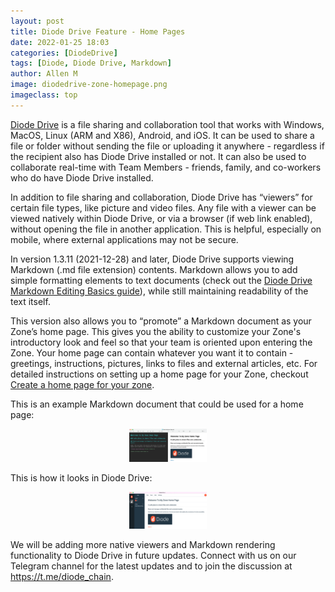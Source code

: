 ```yaml
---
layout: post
title: Diode Drive Feature - Home Pages
date: 2022-01-25 18:03
categories: [DiodeDrive]
tags: [Diode, Diode Drive, Markdown]
author: Allen M
image: diodedrive-zone-homepage.png
imageclass: top
---
```

[Diode Drive](products/d-drive) is a file sharing and collaboration tool that works with Windows, MacOS, Linux (ARM and X86), Android, and iOS.  It can be used to share a file or folder without sending the file or uploading it anywhere - regardless if the recipient also has Diode Drive installed or not.  It can also be used to collaborate real-time with Team Members - friends, family, and co-workers who do have Diode Drive installed.

In addition to file sharing and collaboration, Diode Drive has “viewers” for certain file types, like picture and video files.  Any file with a viewer can be viewed natively within Diode Drive, or via a browser (if web link enabled), without opening the file in another application.  This is helpful, especially on mobile, where external applications may not be secure.

In version 1.3.11 (2021-12-28) and later, Diode Drive supports viewing Markdown (.md file extension) contents.  Markdown allows you to add simple formatting elements to text documents (check out the <a href="https://support.diode.io/article/9i98bmdwia">Diode Drive Markdown Editing Basics guide</a>), while still maintaining readability of the text itself. 

This version also allows you to “promote” a Markdown document as your Zone’s home page.  This gives you the ability to customize your Zone's introductory look and feel so that your team is oriented upon entering the Zone.  Your home page can contain whatever you want it to contain - greetings, instructions, pictures, links to files and external articles, etc.  For detailed instructions on setting up a home page for your Zone, checkout <a href="https://support.diode.io/article/3wu19hhldc">Create a home page for your zone</a>.

This is an example Markdown document that could be used for a home page:

<p align="center"><img src="images/blog/diodedrive-zone-homepage.png" width="124"></p>

This is how it looks in Diode Drive:

<p align="center"><img src="images/blog/diodedrive-zone-homepage-actual.png" width="124"></p>

We will be adding more native viewers and Markdown rendering functionality to Diode Drive in future updates.  Connect with us on our Telegram channel for the latest updates and to join the discussion at <a href="https://t.me/diode_chain">https://t.me/diode_chain</a>.

